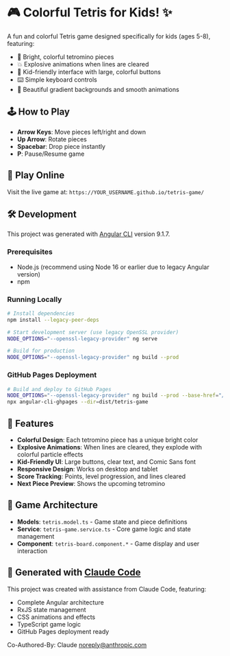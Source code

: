 # 🎮 Colorful Tetris for Kids! ✨

A fun and colorful Tetris game designed specifically for kids (ages 5-8), featuring:
- 🌈 Bright, colorful tetromino pieces
- 💥 Explosive animations when lines are cleared  
- 🎯 Kid-friendly interface with large, colorful buttons
- ⌨️ Simple keyboard controls
- 🎨 Beautiful gradient backgrounds and smooth animations

## 🕹️ How to Play

- **Arrow Keys**: Move pieces left/right and down
- **Up Arrow**: Rotate pieces
- **Spacebar**: Drop piece instantly
- **P**: Pause/Resume game

## 🚀 Play Online

Visit the live game at: `https://YOUR_USERNAME.github.io/tetris-game/`

## 🛠️ Development

This project was generated with [Angular CLI](https://github.com/angular/angular-cli) version 9.1.7.

### Prerequisites
- Node.js (recommend using Node 16 or earlier due to legacy Angular version)
- npm

### Running Locally

```bash
# Install dependencies
npm install --legacy-peer-deps

# Start development server (use legacy OpenSSL provider)
NODE_OPTIONS="--openssl-legacy-provider" ng serve

# Build for production
NODE_OPTIONS="--openssl-legacy-provider" ng build --prod
```

### GitHub Pages Deployment

```bash
# Build and deploy to GitHub Pages
NODE_OPTIONS="--openssl-legacy-provider" ng build --prod --base-href="/tetris-game/"
npx angular-cli-ghpages --dir=dist/tetris-game
```

## 🎯 Features

- **Colorful Design**: Each tetromino piece has a unique bright color
- **Explosive Animations**: When lines are cleared, they explode with colorful particle effects
- **Kid-Friendly UI**: Large buttons, clear text, and Comic Sans font
- **Responsive Design**: Works on desktop and tablet
- **Score Tracking**: Points, level progression, and lines cleared
- **Next Piece Preview**: Shows the upcoming tetromino

## 🧩 Game Architecture

- **Models**: `tetris.model.ts` - Game state and piece definitions
- **Service**: `tetris-game.service.ts` - Core game logic and state management
- **Component**: `tetris-board.component.*` - Game display and user interaction

## 🚀 Generated with [Claude Code](https://claude.ai/code)

This project was created with assistance from Claude Code, featuring:
- Complete Angular architecture
- RxJS state management
- CSS animations and effects
- TypeScript game logic
- GitHub Pages deployment ready

Co-Authored-By: Claude <noreply@anthropic.com>
